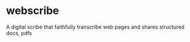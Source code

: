 # webscribe
A digital scribe that faithfully transcribe web pages and shares structured docs, pdfs 
